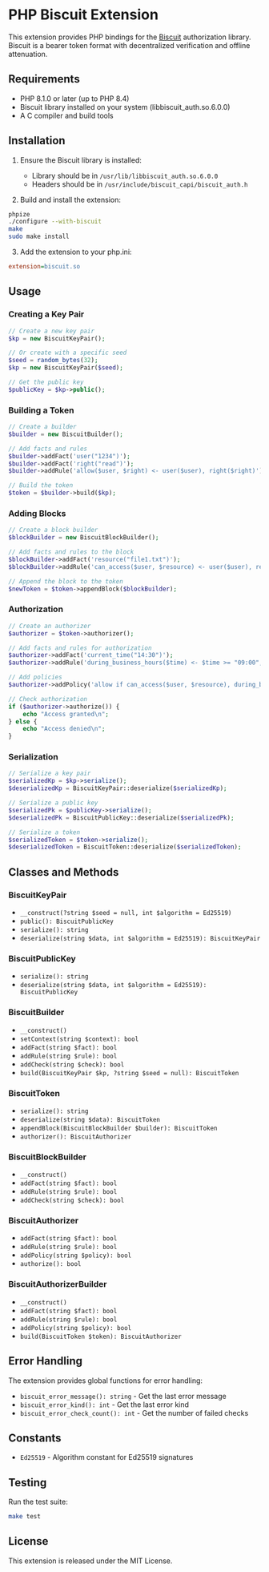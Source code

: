 # PHP Biscuit Extension

This extension provides PHP bindings for the [Biscuit](https://github.com/biscuit-auth/biscuit) authorization library. Biscuit is a bearer token format with decentralized verification and offline attenuation.

## Requirements

- PHP 8.1.0 or later (up to PHP 8.4)
- Biscuit library installed on your system (libbiscuit_auth.so.6.0.0)
- A C compiler and build tools

## Installation

1. Ensure the Biscuit library is installed:
   - Library should be in `/usr/lib/libbiscuit_auth.so.6.0.0`
   - Headers should be in `/usr/include/biscuit_capi/biscuit_auth.h`

2. Build and install the extension:
```bash
phpize
./configure --with-biscuit
make
sudo make install
```

3. Add the extension to your php.ini:
```ini
extension=biscuit.so
```

## Usage

### Creating a Key Pair

```php
// Create a new key pair
$kp = new BiscuitKeyPair();

// Or create with a specific seed
$seed = random_bytes(32);
$kp = new BiscuitKeyPair($seed);

// Get the public key
$publicKey = $kp->public();
```

### Building a Token

```php
// Create a builder
$builder = new BiscuitBuilder();

// Add facts and rules
$builder->addFact('user("1234")');
$builder->addFact('right("read")');
$builder->addRule('allow($user, $right) <- user($user), right($right)');

// Build the token
$token = $builder->build($kp);
```

### Adding Blocks

```php
// Create a block builder
$blockBuilder = new BiscuitBlockBuilder();

// Add facts and rules to the block
$blockBuilder->addFact('resource("file1.txt")');
$blockBuilder->addRule('can_access($user, $resource) <- user($user), resource($resource)');

// Append the block to the token
$newToken = $token->appendBlock($blockBuilder);
```

### Authorization

```php
// Create an authorizer
$authorizer = $token->authorizer();

// Add facts and rules for authorization
$authorizer->addFact('current_time("14:30")');
$authorizer->addRule('during_business_hours($time) <- $time >= "09:00", $time <= "17:00"');

// Add policies
$authorizer->addPolicy('allow if can_access($user, $resource), during_business_hours($time)');

// Check authorization
if ($authorizer->authorize()) {
    echo "Access granted\n";
} else {
    echo "Access denied\n";
}
```

### Serialization

```php
// Serialize a key pair
$serializedKp = $kp->serialize();
$deserializedKp = BiscuitKeyPair::deserialize($serializedKp);

// Serialize a public key
$serializedPk = $publicKey->serialize();
$deserializedPk = BiscuitPublicKey::deserialize($serializedPk);

// Serialize a token
$serializedToken = $token->serialize();
$deserializedToken = BiscuitToken::deserialize($serializedToken);
```

## Classes and Methods

### BiscuitKeyPair
- `__construct(?string $seed = null, int $algorithm = Ed25519)`
- `public(): BiscuitPublicKey`
- `serialize(): string`
- `deserialize(string $data, int $algorithm = Ed25519): BiscuitKeyPair`

### BiscuitPublicKey
- `serialize(): string`
- `deserialize(string $data, int $algorithm = Ed25519): BiscuitPublicKey`

### BiscuitBuilder
- `__construct()`
- `setContext(string $context): bool`
- `addFact(string $fact): bool`
- `addRule(string $rule): bool`
- `addCheck(string $check): bool`
- `build(BiscuitKeyPair $kp, ?string $seed = null): BiscuitToken`

### BiscuitToken
- `serialize(): string`
- `deserialize(string $data): BiscuitToken`
- `appendBlock(BiscuitBlockBuilder $builder): BiscuitToken`
- `authorizer(): BiscuitAuthorizer`

### BiscuitBlockBuilder
- `__construct()`
- `addFact(string $fact): bool`
- `addRule(string $rule): bool`
- `addCheck(string $check): bool`

### BiscuitAuthorizer
- `addFact(string $fact): bool`
- `addRule(string $rule): bool`
- `addPolicy(string $policy): bool`
- `authorize(): bool`

### BiscuitAuthorizerBuilder
- `__construct()`
- `addFact(string $fact): bool`
- `addRule(string $rule): bool`
- `addPolicy(string $policy): bool`
- `build(BiscuitToken $token): BiscuitAuthorizer`

## Error Handling

The extension provides global functions for error handling:

- `biscuit_error_message(): string` - Get the last error message
- `biscuit_error_kind(): int` - Get the last error kind
- `biscuit_error_check_count(): int` - Get the number of failed checks

## Constants

- `Ed25519` - Algorithm constant for Ed25519 signatures

## Testing

Run the test suite:
```bash
make test
```

## License

This extension is released under the MIT License.
